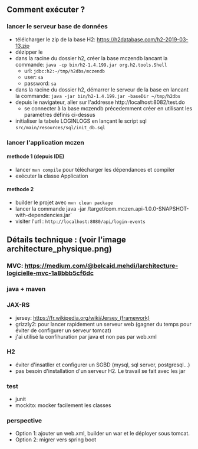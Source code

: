 ## Comment exécuter ? 
### lancer le serveur base de données
- télélcharger le zip de la base H2: https://h2database.com/h2-2019-03-13.zip
- dézipper le
- dans la racine du dossier h2, créer la base mczendb lancant la commande: `java -cp bin/h2-1.4.199.jar org.h2.tools.Shell`
    - url:  `jdbc:h2:~/tmp/h2dbs/mczendb`
    - user: `sa`
    - password: `sa`
- dans la racine du dossier h2, démarrer le serveur de la base en lancant la commande: `java -jar bin/h2-1.4.199.jar -baseDir ~/tmp/h2dbs`
- depuis le navigateur, aller sur l'addresse http://localhost:8082/test.do
    - se connecter à la base mczendb précedemment créer en utilisant les paramètres définis ci-dessus
- initialiser la tabele LOGINLOGS en lançant le script sql `src/main/resources/sql/init_db.sql` 

### lancer l'application mczen
#### methode 1 (depuis IDE)
- lancer `mvn compile` pour télécharger les dépendances et compiler
- exécuter la classe Application
#### methode 2
- builder le projet avec `mvn clean package`
- lancer la commande java -jar /target/com.mczen.api-1.0.0-SNAPSHOT-with-dependencies.jar`
- visiter l'url : `http://localhost:8080/api/login-events`

## Détails technique : (voir  l'image architecture_physique.png)
### MVC: https://medium.com/@belcaid.mehdi/larchitecture-logicielle-mvc-1a8bbb5cf6dc
### java + maven
### JAX-RS
- jersey: https://fr.wikipedia.org/wiki/Jersey_(framework)
- grizzly2: pour lancer rapidement un serveur web (gagner du temps pour éviter de configurer un serveur tomcat)
- j'ai utilisé la confihuration par java et non pas par web.xml
### H2
- éviter d'insatller et configurer un SGBD (mysql, sql server, postgresql...)
- pas besoin d'installation d'un serveur H2. Le travail se fait avec les jar
### test
- junit 
- mockito: mocker facilement les classes

### perspective
- Option 1: ajouter un web.xml, builder un war et le déployer sous tomcat.
- Option 2: migrer vers spring boot


